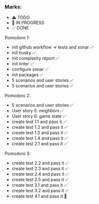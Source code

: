 ### Marks:
- ⚠ TODO
- 🚧 IN PROGRESS
- ✅ DONE

Pomodoro 1:
- init github workflow -> tests and sonar ✅
- init husky ✅
- init complexity report ✅
- init linter ✅
- configure sonar ✅
- init packages ✅
- 5 scenarios and user stories ✅
- 5 scenarios and user stories ✅

Pomodoro 2:
- 5 scenarios and user stories ✅
- User story 5: neighbors ✅
- User story 6: game state ✅
- create test 1.1 and pass it  ✅
- create test 1.2 and pass it  ✅
- create test 1.3 and pass it  ✅
- create test 1.4 and pass it  ✅
- create test 2.1 and pass it  ✅

Pomodoro 3:

- create test 2.2 and pass it  ✅
- create test 2.3 and pass it  ✅
- create test 2.4 and pass it  ✅
- create test 2.5 and pass it  ✅
- create test 3.1 and pass it  ✅
- create test 3.2 and pass it  ✅
- create test 4.1 and pass it  🚧